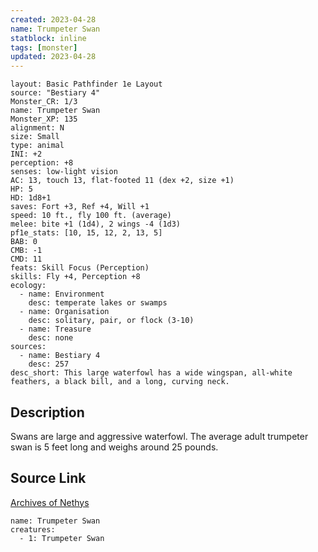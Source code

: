 ```yaml
---
created: 2023-04-28
name: Trumpeter Swan
statblock: inline
tags: [monster]
updated: 2023-04-28
---
```

```statblock
layout: Basic Pathfinder 1e Layout
source: "Bestiary 4"
Monster_CR: 1/3
name: Trumpeter Swan
Monster_XP: 135
alignment: N
size: Small
type: animal
INI: +2
perception: +8
senses: low-light vision
AC: 13, touch 13, flat-footed 11 (dex +2, size +1)
HP: 5
HD: 1d8+1
saves: Fort +3, Ref +4, Will +1
speed: 10 ft., fly 100 ft. (average)
melee: bite +1 (1d4), 2 wings -4 (1d3)
pf1e_stats: [10, 15, 12, 2, 13, 5]
BAB: 0
CMB: -1
CMD: 11
feats: Skill Focus (Perception)
skills: Fly +4, Perception +8
ecology:
  - name: Environment
    desc: temperate lakes or swamps
  - name: Organisation
    desc: solitary, pair, or flock (3-10)
  - name: Treasure
    desc: none
sources:
  - name: Bestiary 4
    desc: 257
desc_short: This large waterfowl has a wide wingspan, all-white feathers, a black bill, and a long, curving neck.
```
## Description
Swans are large and aggressive waterfowl. The average adult trumpeter swan is 5 feet long and weighs around 25 pounds.
## Source Link
[Archives of Nethys](https://aonprd.com/MonsterDisplay.aspx?ItemName=Trumpeter%20Swan)
```encounter-table
name: Trumpeter Swan
creatures:
  - 1: Trumpeter Swan
```
